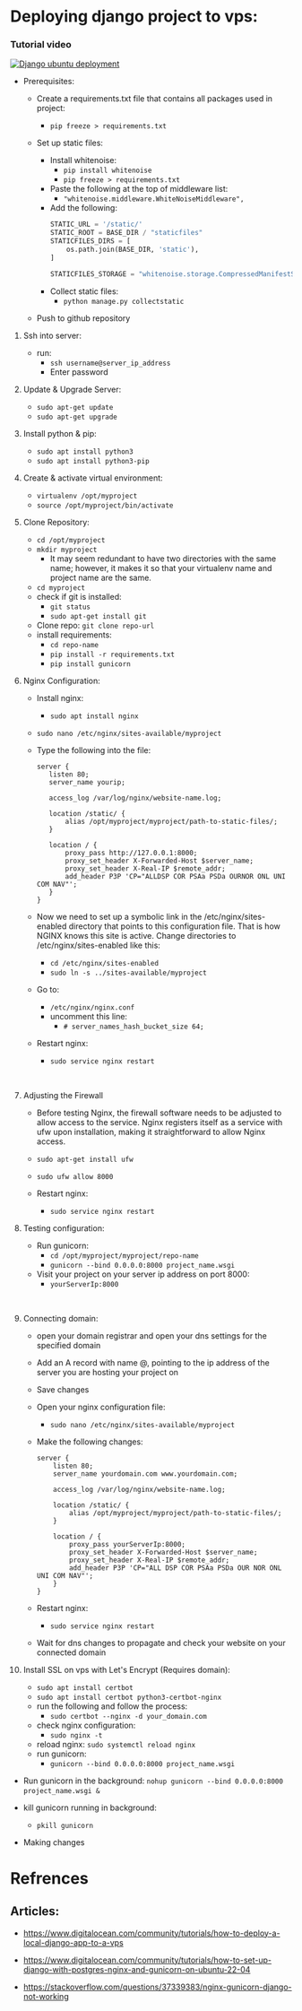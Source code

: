 # Deploying django project to vps:

### Tutorial video
[![Django ubuntu deployment](https://markdown-videos-api.jorgenkh.no/url?url=https%3A%2F%2Fyoutu.be%2FRsrJzKPigc4)](https://youtu.be/RsrJzKPigc4)

- Prerequisites: 
    - Create a requirements.txt file that contains all packages used in project:  
        - `pip freeze > requirements.txt`
    - Set up static files:
        - Install whitenoise:
            - `pip install whitenoise`
            - `pip freeze > requirements.txt`
        - Paste the following at the top of middleware list:
            - `"whitenoise.middleware.WhiteNoiseMiddleware",`
        - Add the following:
            ```python
            STATIC_URL = '/static/'
            STATIC_ROOT = BASE_DIR / "staticfiles"
            STATICFILES_DIRS = [
                os.path.join(BASE_DIR, 'static'),
            ]

            STATICFILES_STORAGE = "whitenoise.storage.CompressedManifestStaticFilesStorage"
            ```
        - Collect static files:
            - `python manage.py collectstatic`

    - Push to github repository

1. Ssh into server:
    - run:
        - `ssh username@server_ip_address`
        - Enter password
        &nbsp;

2. Update & Upgrade Server:
    - `sudo apt-get update`
    - `sudo apt-get upgrade`
    &nbsp;

3. Install python & pip:
    - `sudo apt install python3`
    - `sudo apt install python3-pip`
    &nbsp;

4. Create & activate virtual environment:
    - `virtualenv /opt/myproject`
    - `source /opt/myproject/bin/activate`
    &nbsp;

5. Clone Repository:
    - `cd /opt/myproject`
    - `mkdir myproject`
        - It may seem redundant to have two directories with the same name; however, it makes it so that your virtualenv name and project name are the same.
    - `cd myproject`
    - check if git is installed:
        - `git status`
        - `sudo apt-get install git`
    - Clone repo:
        `git clone repo-url`
    - install requirements:
        - `cd repo-name`
        - `pip install -r requirements.txt`
        - `pip install gunicorn`
    &nbsp;

6. Nginx Configuration:
    - Install nginx:
        - `sudo apt install nginx`
    - `sudo nano /etc/nginx/sites-available/myproject`
    - Type the following into the file:
         ```nginx
        server {
            listen 80;
            server_name yourip;

            access_log /var/log/nginx/website-name.log;

            location /static/ {
                alias /opt/myproject/myproject/path-to-static-files/;
            }

            location / {
                proxy_pass http://127.0.0.1:8000;
                proxy_set_header X-Forwarded-Host $server_name;
                proxy_set_header X-Real-IP $remote_addr;
                add_header P3P 'CP="ALLDSP COR PSAa PSDa OURNOR ONL UNI COM NAV"';
            }
        }
         ```
    - Now we need to set up a symbolic link in the /etc/nginx/sites-enabled directory that points to this configuration file. That is how NGINX knows this site is active. Change directories to /etc/nginx/sites-enabled like this:
        - `cd /etc/nginx/sites-enabled`
        - `sudo ln -s ../sites-available/myproject`

    - Go to:
        - `/etc/nginx/nginx.conf`
        - uncomment this line:
            - `# server_names_hash_bucket_size 64;`

    - Restart nginx:
        - `sudo service nginx restart`
    
    &nbsp;

7. Adjusting the Firewall

    - Before testing Nginx, the firewall software needs to be adjusted to allow access to the service. Nginx registers itself as a service with ufw upon installation, making it straightforward to allow Nginx access.

    - `sudo apt-get install ufw`
    - `sudo ufw allow 8000`

    - Restart nginx:
        - `sudo service nginx restart`
    &nbsp;

8. Testing configuration:

    - Run gunicorn:
        - `cd /opt/myproject/myproject/repo-name`
        - `gunicorn --bind 0.0.0.0:8000 project_name.wsgi`
    - Visit your project on your server ip address on port 8000:
        - `yourServerIp:8000`

    &nbsp;

9. Connecting domain:
    - open your domain registrar and open your dns settings for the specified domain

    - Add an A record with name @, pointing to the ip address of the server you are hosting your project on

    - Save changes

    - Open your nginx configuration file:
        - `sudo nano /etc/nginx/sites-available/myproject`

    - Make the following changes:

        ```nginx
        server {
            listen 80;
            server_name yourdomain.com www.yourdomain.com;

            access_log /var/log/nginx/website-name.log;

            location /static/ {
                alias /opt/myproject/myproject/path-to-static-files/;
            }

            location / {
                proxy_pass yourServerIp:8000;
                proxy_set_header X-Forwarded-Host $server_name;
                proxy_set_header X-Real-IP $remote_addr;
                add_header P3P 'CP="ALL DSP COR PSAa PSDa OUR NOR ONL UNI COM NAV"';
            }
        }
        ```
    - Restart nginx:
        - `sudo service nginx restart`
        
    - Wait for dns changes to propagate and check your website on your connected domain
    &nbsp;

10. Install SSL on vps with Let's Encrypt (Requires domain):

    - `sudo apt install certbot`
    - `sudo apt install certbot python3-certbot-nginx`
    - run the following and follow the process:
        - `sudo certbot --nginx -d your_domain.com`
    - check nginx configuration:
        - `sudo nginx -t`
    - reload nginx:
        `sudo systemctl reload nginx`
    - run gunicorn:
        - `gunicorn --bind 0.0.0.0:8000 project_name.wsgi`

- Run gunicorn in the background:
    `nohup gunicorn --bind 0.0.0.0:8000 project_name.wsgi &`
    &nbsp;

- kill gunicorn running in background:
    - `pkill gunicorn`
    &nbsp;

- Making changes

# Refrences

## Articles:
 - https://www.digitalocean.com/community/tutorials/how-to-deploy-a-local-django-app-to-a-vps

- https://www.digitalocean.com/community/tutorials/how-to-set-up-django-with-postgres-nginx-and-gunicorn-on-ubuntu-22-04

- https://stackoverflow.com/questions/37339383/nginx-gunicorn-django-not-working
